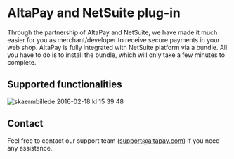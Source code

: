 # AltaPay and NetSuite plug-in

Through the partnership of AltaPay and NetSuite, we have made it much easier for you as merchant/developer to receive secure payments in your web shop. AltaPay is fully integrated with NetSuite platform via a bundle. All
you have to do is to install the bundle, which will only take a few minutes to complete. 

## Supported functionalities
![skaermbillede 2016-02-18 kl 15 39 48](https://cloud.githubusercontent.com/assets/17084032/13146411/e9abc794-d655-11e5-9696-529a91392260.png)

## Contact
Feel free to contact our support team (support@altapay.com) if you need any assistance.
